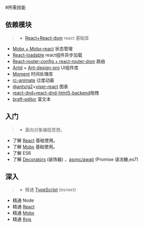 #所需技能

## 依赖模块
>* [React+React-dom](https://reactjs.org/) 	react 基础库
* [Mobx + Mobx-react](https://cn.mobx.js.org/)				状态管理
* [React-loadable](https://reactjs.org/docs/code-splitting.html) react组件异步加载
* [React-router-config + react-router-dom](https://reacttraining.com/) 路由
* [Antd](https://ant.design/index-cn)    + [Ant-design-pro](https://pro.ant.design/components/AvatarList-cn)                 			UI组件库
* [Moment](https://momentjs.com/) 时间处理库
* [rc-animate](https://motion.ant.design/) 过度动画
* [@antv/g2](https://antv.alipay.com/zh-cn/index.html)+[viser-react](https://viserjs.github.io/) 图表
* [react-dnd+react-dnd-html5-backend](https://github.com/react-dnd/react-dnd)拖拽
* [braft-editor](https://github.com/margox/braft-editor) 富文本

## 入门   

> *  面向对象编程思想。<br>
*  了解 [React](https://reactjs.org/) 基础使用。<br>
*  了解 [Mobx](https://cn.mobx.js.org/) 基础使用。<br>
*  了解 ES6 <br>
*  了解 [Decorators](http://www.typescriptlang.org/docs/handbook/decorators.html) (装饰器) ，[async/await](https://github.com/Microsoft/TypeScript/issues/1664) (Promise 语法糖,es7)

## 深入

> * 精通 [TypeScript](http://www.typescriptlang.org/) (esnext)<br>
* 精通 Node<br>
* 精通 [React](https://reactjs.org/)<br>
* 精通 [Mobx](https://cn.mobx.js.org/)<br>
* 精通 [Rxjs](https://cn.rx.js.org/)<br>
